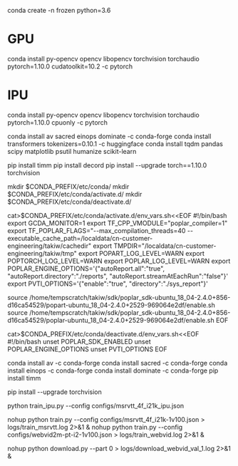 conda create -n frozen python=3.6

# GPU
conda install py-opencv opencv libopencv torchvision torchaudio pytorch=1.10.0 cudatoolkit=10.2 -c pytorch
# IPU
conda install py-opencv opencv libopencv torchvision torchaudio pytorch=1.10.0 cpuonly -c pytorch

conda install av sacred einops dominate -c conda-forge
conda install transformers tokenizers=0.10.1 -c huggingface
conda install tqdm pandas scipy matplotlib psutil humanize scikit-learn

pip install timm
pip install decord
pip install --upgrade torch==1.10.0 torchvision

mkdir $CONDA_PREFIX/etc/conda/
mkdir $CONDA_PREFIX/etc/conda/activate.d/
mkdir $CONDA_PREFIX/etc/conda/deactivate.d/

cat>$CONDA_PREFIX/etc/conda/activate.d/env_vars.sh<<EOF
#!/bin/bash
export GCDA_MONITOR=1
export TF_CPP_VMODULE="poplar_compiler=1"
export TF_POPLAR_FLAGS="--max_compilation_threads=40 --executable_cache_path=/localdata/cn-customer-engineering/takiw/cachedir"
export TMPDIR="/localdata/cn-customer-engineering/takiw/tmp"
export POPART_LOG_LEVEL=WARN
export POPTORCH_LOG_LEVEL=WARN
export POPLAR_LOG_LEVEL=WARN
export POPLAR_ENGINE_OPTIONS='{"autoReport.all":"true", "autoReport.directory":"./reports", "autoReport.streamAtEachRun":"false"}'
export PVTI_OPTIONS='{"enable":"true", "directory":"./sys_report"}'

source /home/tempscratch/takiw/sdk/poplar_sdk-ubuntu_18_04-2.4.0+856-d16ca54529/popart-ubuntu_18_04-2.4.0+2529-969064e2df/enable.sh
source /home/tempscratch/takiw/sdk/poplar_sdk-ubuntu_18_04-2.4.0+856-d16ca54529/poplar-ubuntu_18_04-2.4.0+2529-969064e2df/enable.sh
EOF

cat>$CONDA_PREFIX/etc/conda/deactivate.d/env_vars.sh<<EOF
#!/bin/bash
unset POPLAR_SDK_ENABLED
unset POPLAR_ENGINE_OPTIONS
unset PVTI_OPTIONS
EOF

conda install av   -c conda-forge
conda install sacred -c conda-forge
conda install einops  -c conda-forge
conda install dominate -c conda-forge
pip install timm

pip install --upgrade  torchvision


python train_ipu.py --config configs/msrvtt_4f_i21k_ipu.json

nohup python train.py --config configs/msrvtt_4f_i21k-1v100.json  > logs/train_msrvtt.log 2>&1 &
nohup python train.py --config configs/webvid2m-pt-i2-1v100.json  > logs/train_webvid.log 2>&1 &

nohup python download.py --part 0  > logs/download_webvid_val_1.log 2>&1 &
